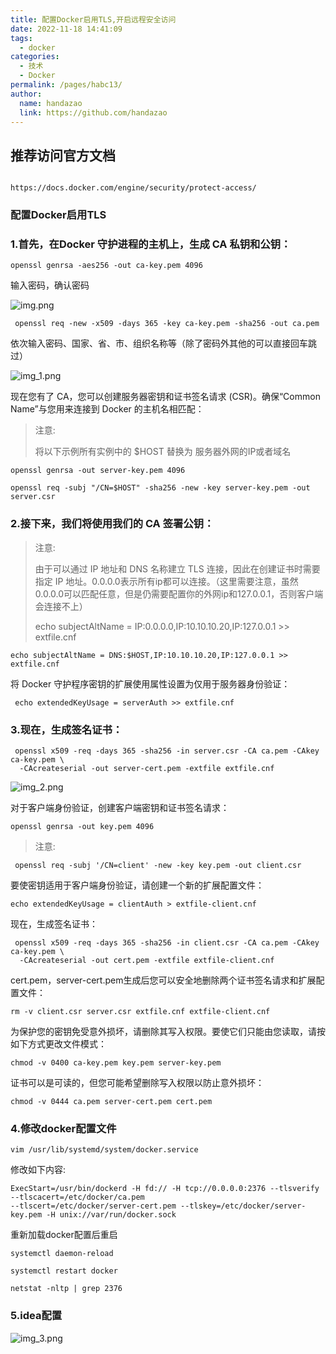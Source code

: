 ```yaml
---
title: 配置Docker启用TLS,开启远程安全访问
date: 2022-11-18 14:41:09 
tags:
  - docker
categories:
  - 技术 
  - Docker
permalink: /pages/habc13/ 
author:
  name: handazao
  link: https://github.com/handazao
---
```


## 推荐访问官方文档
```shell

https://docs.docker.com/engine/security/protect-access/

```

### 配置Docker启用TLS

### 1.首先，在Docker 守护进程的主机上，生成 CA 私钥和公钥：

```shell
openssl genrsa -aes256 -out ca-key.pem 4096
```

输入密码，确认密码

![img.png](/img/img.png)

```shell
 openssl req -new -x509 -days 365 -key ca-key.pem -sha256 -out ca.pem
```

依次输入密码、国家、省、市、组织名称等（除了密码外其他的可以直接回车跳过）

![img_1.png](/img/img_1.png)

现在您有了 CA，您可以创建服务器密钥和证书签名请求 (CSR)。确保“Common Name”与您用来连接到 Docker 的主机名相匹配：

> 注意:
>
> 将以下示例所有实例中的 $HOST 替换为 服务器外网的IP或者域名

```shell
openssl genrsa -out server-key.pem 4096

openssl req -subj "/CN=$HOST" -sha256 -new -key server-key.pem -out server.csr
```

### 2.接下来，我们将使用我们的 CA 签署公钥：

> 注意:
>
> 由于可以通过 IP 地址和 DNS 名称建立 TLS 连接，因此在创建证书时需要指定 IP 地址。0.0.0.0表示所有ip都可以连接。（这里需要注意，虽然0.0.0.0可以匹配任意，但是仍需要配置你的外网ip和127.0.0.1，否则客户端会连接不上）
>
> echo subjectAltName = IP:0.0.0.0,IP:10.10.10.20,IP:127.0.0.1 >> extfile.cnf

```shell
echo subjectAltName = DNS:$HOST,IP:10.10.10.20,IP:127.0.0.1 >> extfile.cnf
```

将 Docker 守护程序密钥的扩展使用属性设置为仅用于服务器身份验证：

```shell
 echo extendedKeyUsage = serverAuth >> extfile.cnf

```

### 3.现在，生成签名证书：

```shell
 openssl x509 -req -days 365 -sha256 -in server.csr -CA ca.pem -CAkey ca-key.pem \
  -CAcreateserial -out server-cert.pem -extfile extfile.cnf
```

![img_2.png](/img/img_2.png)

对于客户端身份验证，创建客户端密钥和证书签名请求：

```shell
openssl genrsa -out key.pem 4096
```

> 注意:
> 
> 
> 
```shell
 openssl req -subj '/CN=client' -new -key key.pem -out client.csr

```

要使密钥适用于客户端身份验证，请创建一个新的扩展配置文件：

```shell
echo extendedKeyUsage = clientAuth > extfile-client.cnf
```

现在，生成签名证书：

```shell
 openssl x509 -req -days 365 -sha256 -in client.csr -CA ca.pem -CAkey ca-key.pem \
  -CAcreateserial -out cert.pem -extfile extfile-client.cnf
```

cert.pem，server-cert.pem生成后您可以安全地删除两个证书签名请求和扩展配置文件：

```shell
rm -v client.csr server.csr extfile.cnf extfile-client.cnf
```

为保护您的密钥免受意外损坏，请删除其写入权限。要使它们只能由您读取，请按如下方式更改文件模式：

```shell
chmod -v 0400 ca-key.pem key.pem server-key.pem
```

证书可以是可读的，但您可能希望删除写入权限以防止意外损坏：

```shell
chmod -v 0444 ca.pem server-cert.pem cert.pem
```

### 4.修改docker配置文件

```shell
vim /usr/lib/systemd/system/docker.service
```
修改如下内容:
```
ExecStart=/usr/bin/dockerd -H fd:// -H tcp://0.0.0.0:2376 --tlsverify --tlscacert=/etc/docker/ca.pem
--tlscert=/etc/docker/server-cert.pem --tlskey=/etc/docker/server-key.pem -H unix://var/run/docker.sock
```

重新加载docker配置后重启

```shell
systemctl daemon-reload

systemctl restart docker
```

```shell
netstat -nltp | grep 2376
```
### 5.idea配置

![img_3.png](/img/img_3.png)

